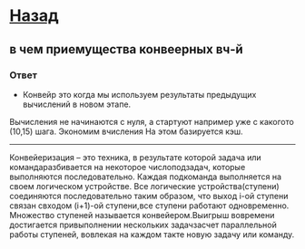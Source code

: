 # [Назад](/L1/L1_.md)

## в чем приемущества конвеерных вч-й

### Ответ

- Конвейр это когда мы используем результаты предыдущих вычислений в новом этапе.

Вычисления не начинаются с нуля, а стартуют например уже с какогото (10,15) шага.
Экономим вчисления
На этом базируется кэш.

-----------------------------------------------

Конвейеризация – это техника, в результате которой задача или командаразбивается на некоторое числоподзадач, которые  выполняются последовательно. Каждая подкоманда выполняется на своем логическом устройстве. Все логические устройства(ступени) соединяются последовательно таким образом, что выход i-ой ступени связан свходом (i+1)-ой ступени,все ступени работают одновременно. Множество ступеней называется конвейером.Выигрыш вовремени достигается привыполнении нескольких задачзасчет параллельной работы ступеней, вовлекая на каждом такте новую задачу или команду.
